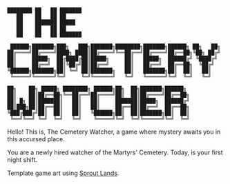 ```

████████ ██   ██ ███████
   ██    ██   ██ ██
   ██    ███████ █████
   ██    ██   ██ ██
   ██    ██   ██ ███████

 ██████╗███████╗███╗   ███╗███████╗████████╗███████╗██████╗ ██╗   ██╗
██╔════╝██╔════╝████╗ ████║██╔════╝╚══██╔══╝██╔════╝██╔══██╗╚██╗ ██╔╝
██║     █████╗  ██╔████╔██║█████╗     ██║   █████╗  ██████╔╝ ╚████╔╝
██║     ██╔══╝  ██║╚██╔╝██║██╔══╝     ██║   ██╔══╝  ██╔══██╗  ╚██╔╝
╚██████╗███████╗██║ ╚═╝ ██║███████╗   ██║   ███████╗██║  ██║   ██║
 ╚═════╝╚══════╝╚═╝     ╚═╝╚══════╝   ╚═╝   ╚══════╝╚═╝  ╚═╝   ╚═╝

██╗    ██╗ █████╗ ████████╗ ██████╗██╗  ██╗███████╗██████╗
██║    ██║██╔══██╗╚══██╔══╝██╔════╝██║  ██║██╔════╝██╔══██╗
██║ █╗ ██║███████║   ██║   ██║     ███████║█████╗  ██████╔╝
██║███╗██║██╔══██║   ██║   ██║     ██╔══██║██╔══╝  ██╔══██╗
╚███╔███╔╝██║  ██║   ██║   ╚██████╗██║  ██║███████╗██║  ██║
 ╚══╝╚══╝ ╚═╝  ╚═╝   ╚═╝    ╚═════╝╚═╝  ╚═╝╚══════╝╚═╝  ╚═╝

```

Hello! This is, The Cemetery Watcher,
a game where mystery awaits you in this accursed place.

You are a newly hired watcher of the Martyrs' Cemetery.
Today, is your first night shift.

Template game art using [Sprout Lands](https://cupnooble.itch.io/sprout-lands-asset-pack).
